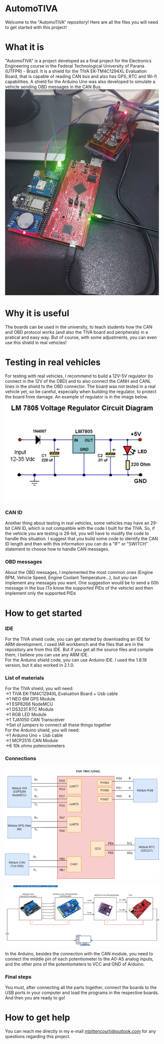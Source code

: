 # AutomoTIVA
Welcome to the "AutomoTIVA" repository! Here are all the files you will need to get started with this project!
# What it is
"AutomoTIVA" is a project developed as a final project for the Electronics Engineering course in the Federal Technological University of Parana (UTFPR) - Brazil.
It is a shield for the TIVA EK-TM4C1294XL Evaluation Board, that is capable of reading CAN bus and also has GPS, RTC and Wi-fi capabilities.
A shield for the Arduino Uno was also developed to simulate a vehicle sending OBD messages in the CAN Bus.
![Board](Images/placaFinal2.jpeg)
# Why it is useful
The boards can be used in the university, to teach students how the CAN and OBD protocol works (and also the TIVA board and peripherals) in a pratical and easy way. 
But of course, with some adjustments, you can even use this shield in real vehicles! 
# Testing in real vehicles
For testing with real vehicles, I recommend to build a 12V-5V regulator (to connect in the 12V of the OBD) and to also connect the CANH and CANL lines in the shield to the OBD connector. The board was not tested in a real vehicle yet, so be careful, especially when building the regulator, to protect the board from damage. An example of regulator is in the image below.<br>
![regulator](Images/regulator.png)
  ### CAN ID
  Another thing about testing in real vehicles, some vehicles may have an 29-bit CAN ID, which is not compatible with the code I built for the TIVA. So, if the vehicle you are testing is 29-bit, you will have to modify the code to handle this situation. I suggest that you build some code to identify the CAN ID length and then with this information you can do a "IF" or "SWITCH" statement to choose how to handle CAN messages. <br>
  ### OBD messages
  About the OBD messages, I implemented the most common ones (Engine RPM, Vehicle Speed, Engine Coolant Temperature...), but you can implement any messages you want. One suggestion would be to send a 00h message in the bus (To know the supported PIDs of the vehicle) and then implement only the supported PIDs
  
# How to get started
  ### IDE
  For the TIVA shield code, you can get started by downloading an IDE for ARM development. I used IAR workbench and the files that are in the repository are from this IDE. But if you get all the source files and compile them, I believe you can use any ARM IDE.<br>
  For the Arduino shield code, you can use Arduino IDE. I used the 1.8.19 version, but it also worked in 2.1.0.
 ### List of materials
 For the TIVA shield, you will need:<br>
 ->1 TIVA EK-TM4C1294XL Evaluation Board + Usb cable<br>
 ->1 NEO 6M GPS Module<br>
 ->1 ESP8266 NodeMCU<br>
 ->1 DS3231 RTC Module<br>
 ->1 RGB LED Module<br>
 ->1 TJA1050 CAN Transceiver<br>
 ->Set of jumpers to connect all these things together<br>
 For the Arduino shield, you will need:<br>
->1 Arduino Uno + Usb cable<br>
->1 MCP2515 CAN Module<br>
->6 10k ohms potenciometers<br>
### Connections

![connections](Images/perifericos.png)

![connArduino](Images/comunicacaoCAN.png)

In the Arduino, besides the connection with the CAN module, you need to connect the middle pin of each potentiometer to the A0-A5 analog inputs, and the other pins of the potentiometers to VCC and GND of Arduino.

### Final steps
 You must, after connecting all the parts together, connect the boards to the USB ports in your computer and load the programs in the respective boards. And then you are ready to go!

 # How to get help
 You can reach me directly in my e-mail mbittencourtj@outlook.com for any questions regarding this project.
 




